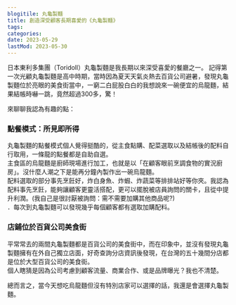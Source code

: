 ```yaml
---
blogitile: 丸龜製麵
title: 創造深受顧客長期喜愛的《丸龜製麵》
tags:
categories:
date: 2023-05-29
lastMod: 2023-05-30
---
```

日本東利多集團（Toridoll）丸龜製麵是我長期以來深受喜愛的餐廳之一。    記得第一次光顧丸龜製麵是高中時期，當時因為夏天天氣炎熱去百貨公司避暑，發現丸龜製麵位於亮眼的美食街當中，一窮二白屁股白白的我想說來一碗便宜的烏龍麵，結果結帳時嚇一跳，竟然超過300多，驚！

來聊聊我認為有趣的點：

### 點餐模式：所見即所得
丸龜製麵的點餐模式個人覺得挺酷的，從主食點購、配菜選取以及結帳後的配料自行取用，一條龍的點餐都是自助自選。   
主食區的烏龍麵是廚師現場進行加工，也就是以「在顧客眼前烹調食物的實況廚房」。沒什麼人潮之下是能再分鐘內製作出一碗烏龍麵。    
配料選取的部分事先烹飪好，炸白身魚、炸蝦、炸蔬菜等排排站好等你夾。我認為配料事先烹飪，能夠讓顧客更靈活搭配，更可以擺脫被店員詢問的關卡，且從中提升利潤。(我自己是很討厭被詢問：需不需要加購其他商品呢?)   
．每次到丸龜製麵可以發現幾乎每個顧客都有選取加購配料。

### 店鋪位於百貨公司美食街    
平常常去的兩間丸龜製麵都是百貨公司的美食街中，而在印象中，並沒有發現丸龜製麵擁有在外自己獨立店面，好奇查詢分店資訊後發現，在台灣的五十幾間分店都是位於大型百貨公司的美食街。    
個人瞎猜是因為公司考慮到顧客流量、商業合作、或是品牌曝光？我也不清楚。

總而言之，當今天想吃烏龍麵但沒有特別店家可以選擇的話，我還是會選擇丸龜製麵。